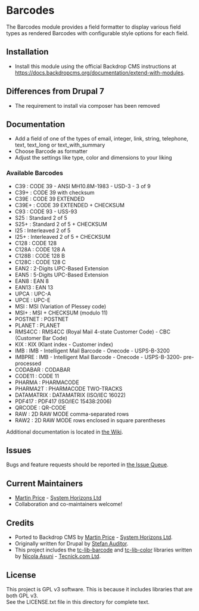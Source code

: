 # Barcodes
The Barcodes module provides a field formatter to display various field types
as rendered Barcodes with configurable style options for each field.

## Installation
- Install this module using the official Backdrop CMS instructions at
  https://docs.backdropcms.org/documentation/extend-with-modules.

## Differences from Drupal 7 
- The requirement to install via composer has been removed

## Documentation 
- Add a field of one of the types of email, integer, link, string, telephone, text, text_long or text_with_summary
- Choose Barcode as formatter
- Adjust the settings like type, color and dimensions to your liking

### Available Barcodes
- C39        : CODE 39 - ANSI MH10.8M-1983 - USD-3 - 3 of 9
- C39+       : CODE 39 with checksum
- C39E       : CODE 39 EXTENDED
- C39E+      : CODE 39 EXTENDED + CHECKSUM
- C93        : CODE 93 - USS-93
- S25        : Standard 2 of 5
- S25+       : Standard 2 of 5 + CHECKSUM
- I25        : Interleaved 2 of 5
- I25+       : Interleaved 2 of 5 + CHECKSUM
- C128       : CODE 128
- C128A      : CODE 128 A
- C128B      : CODE 128 B
- C128C      : CODE 128 C
- EAN2       : 2-Digits UPC-Based Extension
- EAN5       : 5-Digits UPC-Based Extension
- EAN8       : EAN 8
- EAN13      : EAN 13
- UPCA       : UPC-A
- UPCE       : UPC-E
- MSI        : MSI (Variation of Plessey code)
- MSI+       : MSI + CHECKSUM (modulo 11)
- POSTNET    : POSTNET
- PLANET     : PLANET
- RMS4CC     : RMS4CC (Royal Mail 4-state Customer Code) - CBC (Customer Bar Code)
- KIX        : KIX (Klant index - Customer index)
- IMB        : IMB - Intelligent Mail Barcode - Onecode - USPS-B-3200
- IMBPRE     : IMB - Intelligent Mail Barcode - Onecode - USPS-B-3200- pre-processed
- CODABAR    : CODABAR
- CODE11     : CODE 11
- PHARMA     : PHARMACODE
- PHARMA2T   : PHARMACODE TWO-TRACKS
- DATAMATRIX : DATAMATRIX (ISO/IEC 16022)
- PDF417     : PDF417 (ISO/IEC 15438:2006)
- QRCODE     : QR-CODE
- RAW        : 2D RAW MODE comma-separated rows
- RAW2       : 2D RAW MODE rows enclosed in square parentheses

Additional documentation is located in [the Wiki](https://github.com/backdrop-contrib/barcodes/wiki).

## Issues
Bugs and feature requests should be reported in [the Issue Queue](https://github.com/backdrop-contrib/barcodes/issues).

## Current Maintainers
- [Martin Price](https://github.com/yorkshire-pudding) - [System Horizons Ltd](https://www.systemhorizons.co.uk)
- Collaboration and co-maintainers welcome!

## Credits
- Ported to Backdrop CMS by [Martin Price](https://github.com/yorkshire-pudding) - [System Horizons Ltd](https://www.systemhorizons.co.uk).
- Originally written for Drupal by [Stefan Auditor](https://www.drupal.org/u/sanduhrs).
- This project includes the [tc-lib-barcode](https://github.com/tecnickcom/tc-lib-barcode) and [tc-lib-color](https://github.com/tecnickcom/tc-lib-color) libraries written by [Nicola Asuni](https://github.com/nicolaasuni) - [Tecnick.com Ltd](https://github.com/tecnickcom).

## License
This project is GPL v3 software.  This is because it includes libraries that
are both GPL v3.  
See the LICENSE.txt file in this directory for complete text.

